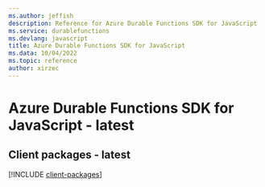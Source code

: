 ```yaml
---
ms.author: jeffish
description: Reference for Azure Durable Functions SDK for JavaScript
ms.service: durablefunctions
ms.devlang: javascript
title: Azure Durable Functions SDK for JavaScript
ms.data: 10/04/2022
ms.topic: reference
author: xirzec
---
```

# Azure Durable Functions SDK for JavaScript - latest

## Client packages - latest
[!INCLUDE [client-packages](durable-functions-client-index.md)]